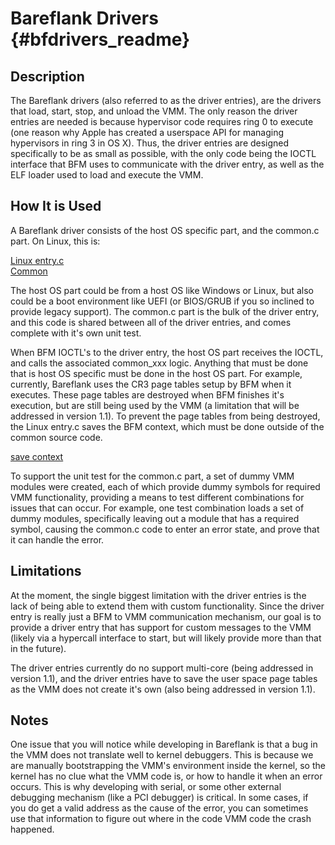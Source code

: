# Bareflank Drivers {#bfdrivers_readme}

## Description

The Bareflank drivers (also referred to as the driver entries), are the drivers that load, start, stop, and unload the VMM. The only reason the driver entries are needed is because hypervisor code requires ring 0 to execute (one reason why Apple has created a userspace API for managing hypervisors in ring 3 in OS X). Thus, the driver entries are designed specifically to be as small as possible, with the only code being the IOCTL interface that BFM uses to communicate with the driver entry, as well as the ELF loader used to load and execute the VMM.

## How It is Used

A Bareflank driver consists of the host OS specific part, and the common.c part. On Linux, this is:

[Linux entry.c](https://github.com/Bareflank/hypervisor/blob/master/bfdrivers/src/arch/linux/entry.c)
<br>
[Common](https://github.com/Bareflank/hypervisor/blob/master/bfdrivers/src/common.c)

The host OS part could be from a host OS like Windows or Linux, but also could be a boot environment like UEFI (or BIOS/GRUB if you so inclined to provide legacy support). The common.c part is the bulk of the driver entry, and this code is shared between all of the driver entries, and comes complete with it's own unit test.

When BFM IOCTL's to the driver entry, the host OS part receives the IOCTL, and calls the associated common_xxx logic. Anything that must be done that is host OS specific must be done in the host OS part. For example, currently, Bareflank uses the CR3 page tables setup by BFM when it executes. These page tables are destroyed when BFM finishes it's execution, but are still being used by the VMM (a limitation that will be addressed in version 1.1). To prevent the page tables from being destroyed, the Linux entry.c saves the BFM context, which must be done outside of the common source code.

[save context](https://github.com/Bareflank/hypervisor/blob/master/bfdrivers/src/arch/linux/entry.c#L200)

To support the unit test for the common.c part, a set of dummy VMM modules were created, each of which provide dummy symbols for required VMM functionality, providing a means to test different combinations for issues that can occur. For example, one test combination loads a set of dummy modules, specifically leaving out a module that has a required symbol, causing the common.c code to enter an error state, and prove that it can handle the error.

## Limitations

At the moment, the single biggest limitation with the driver entries is the lack of being able to extend them with custom functionality. Since the driver entry is really just a BFM to VMM communication mechanism, our goal is to provide a driver entry that has support for custom messages to the VMM (likely via a hypercall interface to start, but will likely provide more than that in the future).

The driver entries currently do no support multi-core (being addressed in version 1.1), and the driver entries have to save the user space page tables as the VMM does not create it's own (also being addressed in version 1.1).

## Notes

One issue that you will notice while developing in Bareflank is that a bug in the VMM does not translate well to kernel debuggers. This is because we are manually bootstrapping the VMM's environment inside the kernel, so the kernel has no clue what the VMM code is, or how to handle it when an error occurs. This is why developing with serial, or some other external debugging mechanism (like a PCI debugger) is critical. In some cases, if you do get a valid address as the cause of the error, you can sometimes use that information to figure out where in the code VMM code the crash happened.
